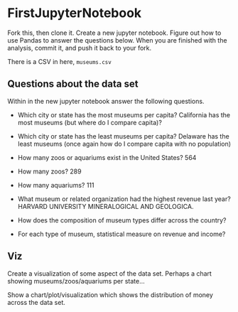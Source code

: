 # FirstJupyterNotebook

Fork this, then clone it. Create a new jupyter notebook. Figure out how to use Pandas to answer the questions below. 
When you are finished with the analysis, commit it, and push it back to your fork.

There is a CSV in here, `museums.csv`

## Questions about the data set

Within in the new jupyter notebook answer the following questions.

- Which city or state has the most museums per capita? 
California has the most museums (but where do I compare capita)?
- Which city or state has the least museums per capita? 
Delaware has the least museums (once again how do I compare capita with no population)
- How many zoos or aquariums exist in the United States?
564
- How many zoos?
289
- How many aquariums?
111
- What museum or related organization had the highest revenue last year? 
HARVARD UNIVERSITY MINERALOGICAL AND GEOLOGICA.
- How does the composition of museum types differ across the country?

- For each type of museum, statistical measure on revenue and income?

## Viz

Create a visualization of some aspect of the data set. Perhaps a chart showing museums/zoos/aquariums per state...

Show a chart/plot/visualization which shows the distribution of money across the data set.
